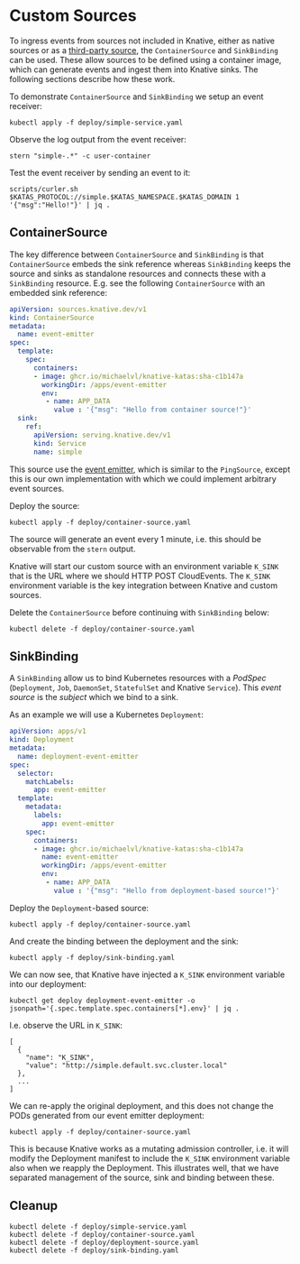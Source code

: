 [//]: # (Copyright, Michael Vittrup Larsen)
[//]: # (Origin: https://github.com/MichaelVL/knative-katas)
[//]: # (Tags: #knative-eventing #source #sink #containersource #sinkbinding)

# Custom Sources

To ingress events from sources not included in Knative, either as native sources
or as a [third-party
source](https://knative.dev/docs/eventing/sources/#third-party-sources), the
`ContainerSource` and `SinkBinding` can be used. These allow sources to be
defined using a container image, which can generate events and ingest them into
Knative sinks. The following sections describe how these work.

To demonstrate `ContainerSource` and `SinkBinding` we setup an event receiver:

```console
kubectl apply -f deploy/simple-service.yaml
```

Observe the log output from the event receiver:

```console
stern "simple-.*" -c user-container
```

Test the event receiver by sending an event to it:

```console
scripts/curler.sh $KATAS_PROTOCOL://simple.$KATAS_NAMESPACE.$KATAS_DOMAIN 1 '{"msg":"Hello!"}' | jq .
```

## ContainerSource

The key difference between `ContainerSource` and `SinkBinding` is that
`ContainerSource` embeds the sink reference whereas `SinkBinding` keeps the
source and sinks as standalone resources and connects these with a `SinkBinding`
resource. E.g. see the following `ContainerSource` with an embedded sink
reference:

```yaml
apiVersion: sources.knative.dev/v1
kind: ContainerSource
metadata:
  name: event-emitter
spec:
  template:
    spec:
      containers:
      - image: ghcr.io/michaelvl/knative-katas:sha-c1b147a
        workingDir: /apps/event-emitter
        env:
         - name: APP_DATA
           value : '{"msg": "Hello from container source!"}'
  sink:
    ref:
      apiVersion: serving.knative.dev/v1
      kind: Service
      name: simple

```

This source use the [event emitter](src/event-emitter/src/index.js), which is
similar to the `PingSource`, except this is our own implementation with which we
could implement arbitrary event sources.

Deploy the source:

```console
kubectl apply -f deploy/container-source.yaml
```

The source will generate an event every 1 minute, i.e. this should be observable
from the `stern` output.

Knative will start our custom source with an environment variable `K_SINK` that
is the URL where we should HTTP POST CloudEvents. The `K_SINK` environment
variable is the key integration between Knative and custom sources.

Delete the `ContainerSource` before continuing with `SinkBinding` below:

```console
kubectl delete -f deploy/container-source.yaml
```

## SinkBinding

A `SinkBinding` allow us to bind Kubernetes resources with a *PodSpec*
(`Deployment`, `Job`, `DaemonSet`, `StatefulSet` and Knative `Service`). This
*event source* is the *subject* which we bind to a sink.

As an example we will use a Kubernetes `Deployment`:

```yaml
apiVersion: apps/v1
kind: Deployment
metadata:
  name: deployment-event-emitter
spec:
  selector:
    matchLabels:
      app: event-emitter
  template:
    metadata:
      labels:
        app: event-emitter
    spec:
      containers:
      - image: ghcr.io/michaelvl/knative-katas:sha-c1b147a
        name: event-emitter
        workingDir: /apps/event-emitter
        env:
         - name: APP_DATA
           value : '{"msg": "Hello from deployment-based source!"}'

```

Deploy the `Deployment`-based source:

```console
kubectl apply -f deploy/container-source.yaml
```

And create the binding between the deployment and the sink:

```console
kubectl apply -f deploy/sink-binding.yaml
```

We can now see, that Knative have injected a `K_SINK` environment variable into
our deployment:

```console
kubectl get deploy deployment-event-emitter -o jsonpath='{.spec.template.spec.containers[*].env}' | jq .
```

I.e. observe the URL in `K_SINK`:

```
[
  {
    "name": "K_SINK",
    "value": "http://simple.default.svc.cluster.local"
  },
  ...
]
```

We can re-apply the original deployment, and this does not change the PODs
generated from our event emitter deployment:

```console
kubectl apply -f deploy/container-source.yaml
```

This is because Knative works as a mutating admission controller, i.e. it will
modify the Deployment manifest to include the `K_SINK` environment variable also
when we reapply the Deployment. This illustrates well, that we have separated
management of the source, sink and binding between these.

## Cleanup

```console
kubectl delete -f deploy/simple-service.yaml
kubectl delete -f deploy/container-source.yaml
kubectl delete -f deploy/deployment-source.yaml
kubectl delete -f deploy/sink-binding.yaml
```
